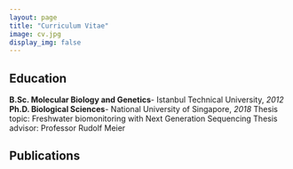 ```yaml
---
layout: page
title: "Curriculum Vitae"
image: cv.jpg
display_img: false
---
```


## Education

**B.Sc. Molecular Biology and Genetics**- Istanbul Technical University, *2012*
**Ph.D. Biological Sciences**- National University of Singapore, *2018* 
Thesis topic: Freshwater biomonitoring with Next Generation Sequencing
Thesis advisor: Professor Rudolf Meier


## Publications

